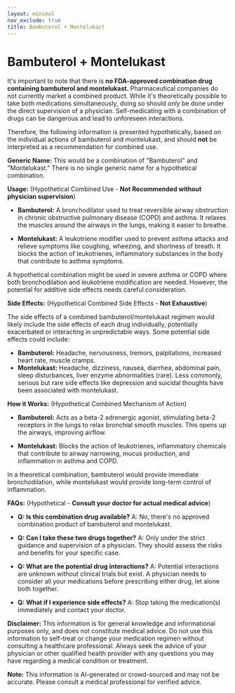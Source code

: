 ```yaml
---
layout: minimal
nav_exclude: true
title: Bambuterol + Montelukast
---
```


# Bambuterol + Montelukast

It's important to note that there is **no FDA-approved combination drug containing bambuterol and montelukast.**  Pharmaceutical companies do not currently market a combined product.  While it's theoretically possible to take both medications simultaneously, doing so should *only* be done under the direct supervision of a physician.  Self-medicating with a combination of drugs can be dangerous and lead to unforeseen interactions.

Therefore, the following information is presented hypothetically, based on the individual actions of bambuterol and montelukast, and should **not** be interpreted as a recommendation for combined use.


**Generic Name:**  This would be a combination of "Bambuterol" and "Montelukast." There is no single generic name for a hypothetical combination.


**Usage:**  (Hypothetical Combined Use - **Not Recommended without physician supervision**)

* **Bambuterol:** A bronchodilator used to treat reversible airway obstruction in chronic obstructive pulmonary disease (COPD) and asthma. It relaxes the muscles around the airways in the lungs, making it easier to breathe.

* **Montelukast:** A leukotriene modifier used to prevent asthma attacks and relieve symptoms like coughing, wheezing, and shortness of breath. It blocks the action of leukotrienes, inflammatory substances in the body that contribute to asthma symptoms.

A hypothetical combination might be used in severe asthma or COPD where both bronchodilation and leukotriene modification are needed.  However, the potential for additive side effects needs careful consideration.


**Side Effects:** (Hypothetical Combined Side Effects - **Not Exhaustive**)

The side effects of a combined bambuterol/montelukast regimen would likely include the side effects of each drug individually, potentially exacerbated or interacting in unpredictable ways.  Some potential side effects could include:

* **Bambuterol:** Headache, nervousness, tremors, palpitations, increased heart rate, muscle cramps.
* **Montelukast:** Headache, dizziness, nausea, diarrhea, abdominal pain, sleep disturbances, liver enzyme abnormalities (rare).  Less commonly, serious but rare side effects like depression and suicidal thoughts have been associated with montelukast.


**How it Works:** (Hypothetical Combined Mechanism of Action)

* **Bambuterol:** Acts as a beta-2 adrenergic agonist, stimulating beta-2 receptors in the lungs to relax bronchial smooth muscles. This opens up the airways, improving airflow.

* **Montelukast:** Blocks the action of leukotrienes, inflammatory chemicals that contribute to airway narrowing, mucus production, and inflammation in asthma and COPD.

In a theoretical combination, bambuterol would provide immediate bronchodilation, while montelukast would provide long-term control of inflammation.


**FAQs:** (Hypothetical -  **Consult your doctor for actual medical advice**)

* **Q: Is this combination drug available?** A: No, there's no approved combination product of bambuterol and montelukast.

* **Q: Can I take these two drugs together?** A:  Only under the strict guidance and supervision of a physician.  They should assess the risks and benefits for your specific case.

* **Q: What are the potential drug interactions?** A: Potential interactions are unknown without clinical trials but exist.  A physician needs to consider all your medications before prescribing either drug, let alone both together.

* **Q: What if I experience side effects?** A:  Stop taking the medication(s) immediately and contact your doctor.


**Disclaimer:** This information is for general knowledge and informational purposes only, and does not constitute medical advice.  Do not use this information to self-treat or change your medication regimen without consulting a healthcare professional.  Always seek the advice of your physician or other qualified health provider with any questions you may have regarding a medical condition or treatment.


**Note:** This information is AI-generated or crowd-sourced and may not be accurate. Please consult a medical professional for verified advice.